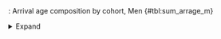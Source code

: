 <div class="tabledetails">

|     |
| --- |
: Arrival age composition by cohort, Men {#tbl:sum_arrage_m}

<details>
<summary>
Expand
</summary>
<div class="tabwrap">
<table class="scientific medleftstub">
<tr> <td style='text-align: left'></td><td colspan=6 style='text-align:center'><strong>Arrival cohort</strong></td></tr>
<tr> <td style='text-align: left'></td> <td style='text-align: right'><strong>1964-73</strong></td> <td style='text-align: right'><strong>1974-83</strong></td> <td style='text-align: right'><strong>1984-93</strong></td> <td style='text-align: right'><strong>1994-03</strong></td> <td style='text-align: right'><strong>2004-10</strong></td> <td style='text-align: right'><strong>Total</strong></td></tr>
<tr> <td style='text-align: left'></td> <td style='text-align: right'>%</td> <td style='text-align: right'>%</td> <td style='text-align: right'>%</td> <td style='text-align: right'>%</td> <td style='text-align: right'>%</td> <td style='text-align: right'>%</td></tr>
<tr> <td style='text-align: left'>18-27 (n=84,244)</td> <td style='text-align: right'>72.9</td> <td style='text-align: right'>73.2</td> <td style='text-align: right'>62.0</td> <td style='text-align: right'>52.2</td> <td style='text-align: right'>41.0</td> <td style='text-align: right'>61.0</td></tr>
<tr> <td style='text-align: left'>28-37 (n=41,615)</td> <td style='text-align: right'>24.6</td> <td style='text-align: right'>22.0</td> <td style='text-align: right'>30.9</td> <td style='text-align: right'>34.9</td> <td style='text-align: right'>38.4</td> <td style='text-align: right'>30.2</td></tr>
<tr> <td style='text-align: left'>38-47 (n=10,464)</td> <td style='text-align: right'>2.4</td> <td style='text-align: right'>4.4</td> <td style='text-align: right'>6.5</td> <td style='text-align: right'>11.5</td> <td style='text-align: right'>17.6</td> <td style='text-align: right'>7.9</td></tr>
<tr> <td style='text-align: left'>48-54 (n=1,199)</td> <td style='text-align: right'>0.0</td> <td style='text-align: right'>0.5</td> <td style='text-align: right'>0.6</td> <td style='text-align: right'>1.4</td> <td style='text-align: right'>3.0</td> <td style='text-align: right'>0.9</td></tr>
<tr> <td style='text-align: left'>Total (n=137,522)</td> <td style='text-align: right'>100.0</td> <td style='text-align: right'>100.0</td> <td style='text-align: right'>100.0</td> <td style='text-align: right'>100.0</td> <td style='text-align: right'>100.0</td> <td style='text-align: right'>100.0</td></tr>
</table>
</div>
</details>
</div>
